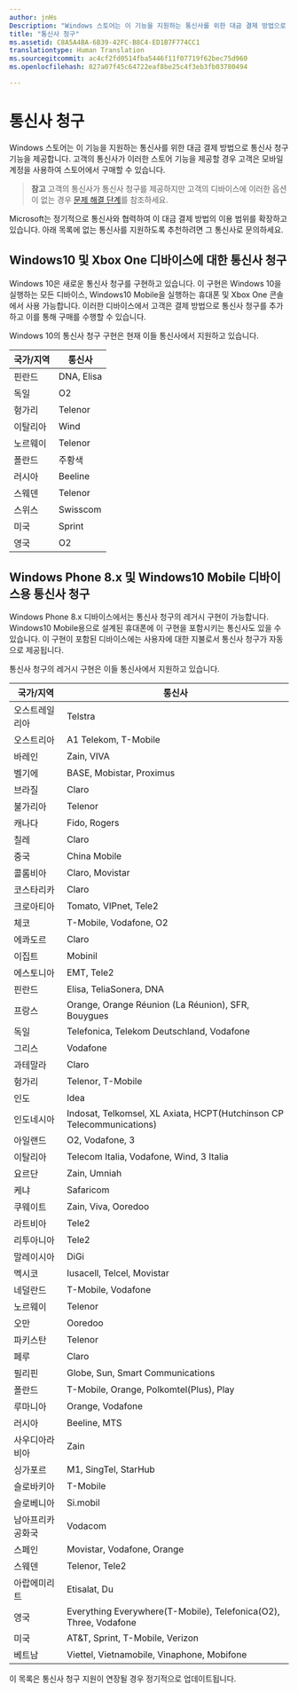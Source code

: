 ```yaml
---
author: jnHs
Description: "Windows 스토어는 이 기능을 지원하는 통신사를 위한 대금 결제 방법으로 통신사 청구 기능을 제공합니다."
title: "통신사 청구"
ms.assetid: C8A5A4BA-6B39-42FC-B8C4-ED1B7F774CC1
translationtype: Human Translation
ms.sourcegitcommit: ac4cf2fd0514fba5446f11f07719f62bec75d960
ms.openlocfilehash: 827a07f45c64722eaf8be25c4f3eb3fb03780494

---
```


# 통신사 청구


Windows 스토어는 이 기능을 지원하는 통신사를 위한 대금 결제 방법으로 통신사 청구 기능을 제공합니다. 고객의 통신사가 이러한 스토어 기능을 제공할 경우 고객은 모바일 계정을 사용하여 스토어에서 구매할 수 있습니다.

> **참고** 고객의 통신사가 통신사 청구를 제공하지만 고객의 디바이스에 이러한 옵션이 없는 경우 [문제 해결 단계](http://go.microsoft.com/fwlink/p/?LinkId=523993)를 참조하세요.

Microsoft는 정기적으로 통신사와 협력하여 이 대금 결제 방법의 이용 범위를 확장하고 있습니다. 아래 목록에 없는 통신사를 지원하도록 추천하려면 그 통신사로 문의하세요.

## Windows10 및 Xbox One 디바이스에 대한 통신사 청구

Windows 10은 새로운 통신사 청구를 구현하고 있습니다. 이 구현은 Windows 10을 실행하는 모든 디바이스, Windows10 Mobile을 실행하는 휴대폰 및 Xbox One 콘솔에서 사용 가능합니다. 이러한 디바이스에서 고객은 결제 방법으로 통신사 청구를 추가하고 이를 통해 구매를 수행할 수 있습니다. 

Windows 10의 통신사 청구 구현은 현재 이들 통신사에서 지원하고 있습니다.

| 국가/지역  | 통신사 |
|-----------------|------------------|
| 핀란드         | DNA, Elisa       |
| 독일         | O2               |
| 헝가리         | Telenor          |
| 이탈리아           | Wind             |
| 노르웨이          | Telenor          |
| 폴란드          | 주황색           |
| 러시아          | Beeline          |
| 스웨덴          | Telenor          |
| 스위스     | Swisscom         |
| 미국   | Sprint           |
| 영국  | O2               |

 

## Windows Phone 8.x 및 Windows10 Mobile 디바이스용 통신사 청구


Windows Phone 8.x 디바이스에서는 통신사 청구의 레거시 구현이 가능합니다. Windows10 Mobile용으로 설계된 휴대폰에 이 구현을 포함시키는 통신사도 있을 수 있습니다. 이 구현이 포함된 디바이스에는 사용자에 대한 지불로서 통신사 청구가 자동으로 제공됩니다.

통신사 청구의 레거시 구현은 이들 통신사에서 지원하고 있습니다.

| 국가/지역       | 통신사                                                   |
|----------------------|--------------------------------------------------------------------|
| 오스트레일리아            | Telstra                                                            |
| 오스트리아              | A1 Telekom, T-Mobile                                               |
| 바레인              | Zain, VIVA                                                         |
| 벨기에              | BASE, Mobistar, Proximus                                           |
| 브라질               | Claro                                                              |
| 불가리아             | Telenor                                                            |
| 캐나다               | Fido, Rogers                                                       |
| 칠레                | Claro                                                              |
| 중국                | China Mobile                                                       |
| 콜롬비아             | Claro, Movistar                                                    |
| 코스타리카           | Claro                                                              |
| 크로아티아              | Tomato, VIPnet, Tele2                                              |
| 체코       | T-Mobile, Vodafone, O2                                             |
| 에콰도르              | Claro                                                              |
| 이집트                | Mobinil                                                            |
| 에스토니아              | EMT, Tele2                                                         |
| 핀란드              | Elisa, TeliaSonera, DNA                                            |
| 프랑스               | Orange, Orange Réunion (La Réunion), SFR, Bouygues                 |
| 독일              | Telefonica, Telekom Deutschland, Vodafone                          |
| 그리스               | Vodafone                                                           |
| 과테말라            | Claro                                                              |
| 헝가리              | Telenor, T-Mobile                                                  |
| 인도                | Idea                                                               |
| 인도네시아            | Indosat, Telkomsel, XL Axiata, HCPT(Hutchinson CP Telecommunications)     |
| 아일랜드              | O2, Vodafone, 3                                                |
| 이탈리아                | Telecom Italia, Vodafone, Wind, 3 Italia                           |
| 요르단               | Zain, Umniah                                                       |
| 케냐                | Safaricom                                                          |
| 쿠웨이트               | Zain, Viva, Ooredoo                                                |
| 라트비아               | Tele2                                                              |
| 리투아니아            | Tele2                                                              |
| 말레이시아             | DiGi                                                               |
| 멕시코               | Iusacell, Telcel, Movistar                                         |
| 네덜란드          | T-Mobile, Vodafone                                                 |
| 노르웨이               | Telenor                                                            |
| 오만                 | Ooredoo                                                            |
| 파키스탄             | Telenor                                                            |
| 페루                 | Claro                                                              |
| 필리핀          | Globe, Sun, Smart Communications                                   |
| 폴란드               | T-Mobile, Orange, Polkomtel(Plus), Play                           |
| 루마니아              | Orange, Vodafone                                                   |
| 러시아               | Beeline, MTS                                                       |
| 사우디아라비아         | Zain                                                               |
| 싱가포르            | M1, SingTel, StarHub                                               |
| 슬로바키아             | T-Mobile                                                           |
| 슬로베니아             | Si.mobil                                                           |
| 남아프리카 공화국         | Vodacom                                                            |
| 스페인                | Movistar, Vodafone, Orange                                         |
| 스웨덴               | Telenor, Tele2                                                     |
| 아랍에미리트 | Etisalat, Du                                                       |
| 영국       | Everything Everywhere(T-Mobile), Telefonica(O2), Three, Vodafone |
| 미국        | AT&amp;T, Sprint, T-Mobile, Verizon                                    |
| 베트남              | Viettel, Vietnamobile, Vinaphone, Mobifone                         |

 

이 목록은 통신사 청구 지원이 연장될 경우 정기적으로 업데이트됩니다.

 

 







<!--HONumber=Nov16_HO1-->


